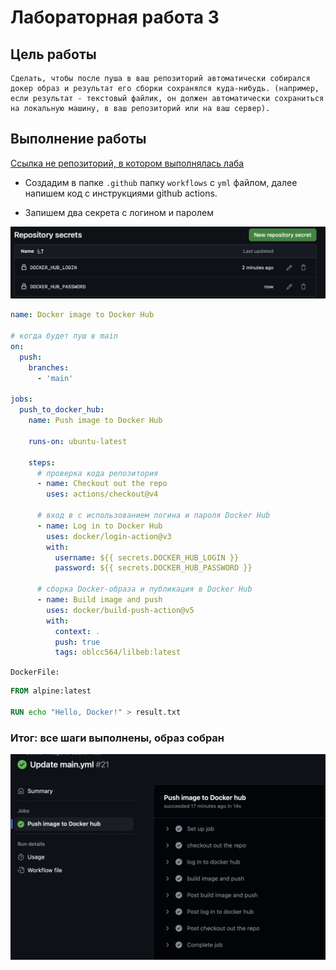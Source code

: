 # Лабораторная работа 3

## Цель работы

```
Сделать, чтобы после пуша в ваш репозиторий автоматически собирался докер образ и результат его сборки сохранялся куда-нибудь. (например, если результат - текстовый файлик, он должен автоматически сохраниться на локальную машину, в ваш репозиторий или на ваш сервер).
```
## Выполнение работы

 [Ссылка не репозиторий, в котором выполнялась лаба](https://github.com/lilbeb/cloud-ict-2023)


- Создадим в папке `.github` папку `workflows` с ```yml``` файлом, далее напишем код с инструкциями github actions.

- Запишем два секрета с логином и паролем

![Иллюстрация к проекту](https://github.com/lilbeb/cloud-ict-2023/raw/main/assets/k1.png)


```yml
name: Docker image to Docker Hub

# когда будет пуш в main
on: 
  push:
    branches:
      - 'main'

jobs:
  push_to_docker_hub:
    name: Push image to Docker Hub

    runs-on: ubuntu-latest

    steps:
      # проверка кода репозитория
      - name: Checkout out the repo 
        uses: actions/checkout@v4

      # вход в с использованием логина и пароля Docker Hub
      - name: Log in to Docker Hub 
        uses: docker/login-action@v3
        with:
          username: ${{ secrets.DOCKER_HUB_LOGIN }}
          password: ${{ secrets.DOCKER_HUB_PASSWORD }}

      # сборка Docker-образа и публикация в Docker Hub
      - name: Build image and push
        uses: docker/build-push-action@v5
        with:
          context: .
          push: true
          tags: oblcc564/lilbeb:latest

```
`DockerFile:`

```DockerFile
FROM alpine:latest

RUN echo "Hello, Docker!" > result.txt
```
### Итог: все шаги выполнены, образ собран

![Иллюстрация к проекту](https://github.com/lilbeb/cloud-ict-2023/raw/main/assets/k2.png)